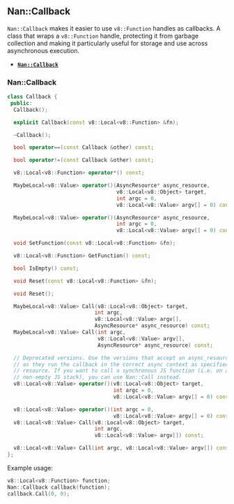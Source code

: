 ## Nan::Callback`Nan::Callback` makes it easier to use `v8::Function` handles as callbacks. A class that wraps a `v8::Function` handle, protecting it from garbage collection and making it particularly useful for storage and use across asynchronous execution. - <a href="#api_nan_callback"><b><code>Nan::Callback</code></b></a><a name="api_nan_callback"></a>### Nan::Callback```c++class Callback { public:  Callback();  explicit Callback(const v8::Local<v8::Function> &fn);  ~Callback();  bool operator==(const Callback &other) const;  bool operator!=(const Callback &other) const;  v8::Local<v8::Function> operator*() const;  MaybeLocal<v8::Value> operator()(AsyncResource* async_resource,                                   v8::Local<v8::Object> target,                                   int argc = 0,                                   v8::Local<v8::Value> argv[] = 0) const;  MaybeLocal<v8::Value> operator()(AsyncResource* async_resource,                                   int argc = 0,                                   v8::Local<v8::Value> argv[] = 0) const;  void SetFunction(const v8::Local<v8::Function> &fn);  v8::Local<v8::Function> GetFunction() const;  bool IsEmpty() const;  void Reset(const v8::Local<v8::Function> &fn);  void Reset();  MaybeLocal<v8::Value> Call(v8::Local<v8::Object> target,                            int argc,                            v8::Local<v8::Value> argv[],                            AsyncResource* async_resource) const;  MaybeLocal<v8::Value> Call(int argc,                             v8::Local<v8::Value> argv[],                             AsyncResource* async_resource) const;  // Deprecated versions. Use the versions that accept an async_resource instead  // as they run the callback in the correct async context as specified by the  // resource. If you want to call a synchronous JS function (i.e. on a  // non-empty JS stack), you can use Nan::Call instead.  v8::Local<v8::Value> operator()(v8::Local<v8::Object> target,                                  int argc = 0,                                  v8::Local<v8::Value> argv[] = 0) const;  v8::Local<v8::Value> operator()(int argc = 0,                                  v8::Local<v8::Value> argv[] = 0) const;  v8::Local<v8::Value> Call(v8::Local<v8::Object> target,                            int argc,                            v8::Local<v8::Value> argv[]) const;  v8::Local<v8::Value> Call(int argc, v8::Local<v8::Value> argv[]) const;};```Example usage:```c++v8::Local<v8::Function> function;Nan::Callback callback(function);callback.Call(0, 0);```